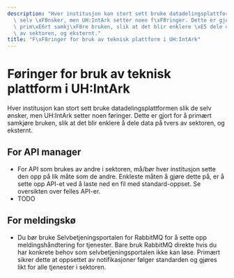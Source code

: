 ```yaml
---
description: "Hver institusjon kan stort sett bruke datadelingsplattformen slik de\
  \ selv \xF8nsker, men UH:IntArk setter noen f\xF8ringer. Dette er gjort for \xE5\
  \ prim\xE6rt samkj\xF8re bruken, slik at det blir enklere \xE5 dele data p\xE5 tvers\
  \ av sektoren, og eksternt."
title: "F\xF8ringer for bruk av teknisk plattform i UH:IntArk"
---
```


# Føringer for bruk av teknisk plattform i UH:IntArk

Hver institusjon kan stort sett bruke datadelingsplattformen slik de selv ønsker, men UH:IntArk setter noen føringer. Dette er gjort for å primært samkjøre bruken, slik at det blir enklere å dele data på tvers av sektoren, og eksternt.

## For API manager


* For API som brukes av andre i sektoren, må/bør hver institusjon sette den opp på lik måte som de andre. Enkleste måten å gjøre dette på, er å sette opp API-et ved å laste ned en fil med standard-oppset. Se oversikten over felles API-er.
* TODO


## For meldingskø


* Du bør bruke Selvbetjeningsportalen for RabbitMQ for å sette opp meldingshåndtering for tjenester. Bare bruk RabbitMQ direkte hvis du har konkrete behov som selvbetjeningsportalen ikke kan løse. Primært sikrer dette at oppsettet av notifikasjoner følger standarden og gjøres likt for alle tjenester i sektoren.